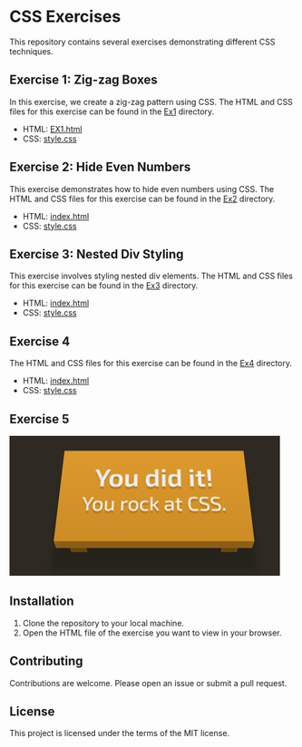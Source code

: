 # CSS Exercises

This repository contains several exercises demonstrating different CSS techniques.

## Exercise 1: Zig-zag Boxes

In this exercise, we create a zig-zag pattern using CSS. The HTML and CSS files for this exercise can be found in the [Ex1](Ex1/) directory.

- HTML: [EX1.html](Ex1/EX1.html)
- CSS: [style.css](Ex1/css/style.css)

## Exercise 2: Hide Even Numbers

This exercise demonstrates how to hide even numbers using CSS. The HTML and CSS files for this exercise can be found in the [Ex2](Ex2/) directory.

- HTML: [index.html](Ex2/index.html)
- CSS: [style.css](Ex2/css/style.css)

## Exercise 3: Nested Div Styling

This exercise involves styling nested div elements. The HTML and CSS files for this exercise can be found in the [Ex3](Ex3/) directory.

- HTML: [index.html](Ex3/index.html)
- CSS: [style.css](Ex3/css/style.css)

## Exercise 4

The HTML and CSS files for this exercise can be found in the [Ex4](Ex4/) directory.

- HTML: [index.html](Ex4/index.html)
- CSS: [style.css](Ex4/css/style.css)

## Exercise 5

![Exercise 5 Image](img/Screenshot%202024-05-13%20061200.png)

## Installation

1. Clone the repository to your local machine.
2. Open the HTML file of the exercise you want to view in your browser.

## Contributing

Contributions are welcome. Please open an issue or submit a pull request.

## License

This project is licensed under the terms of the MIT license.
